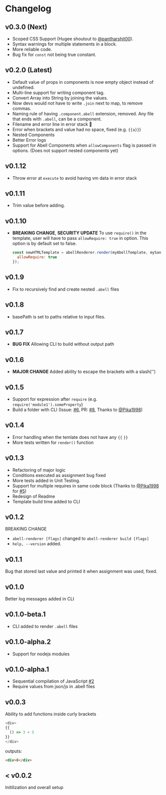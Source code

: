 # Changelog

## v0.3.0 (Next)

- Scoped CSS Support (Hugee shoutout to [@pantharshit00](https://github.com/pantharshit00/)).
- Syntax warnings for multiple statements in a block.
- More reliable code.
- Bug fix for `const` not being true constant.

## v0.2.0 (Latest)

- Default value of props in components is now empty object instead of undefined.
- Multi-line support for writing component tag.
- Convert Array into String by joining the values.
- Now devs would not have to write `.join` next to map, to remove commas.
- Naming rule of having `.component.abell` extension, removed. Any file that ends with `.abell`, can be a component.
- Filename and error line in error stack 🎉
- Error when brackets and value had no space, fixed (e.g. `{{a}}`)
- Nested Components
- Better Error logs
- Support for Abell Components when `allowComponents` flag is passed in options. (Does not support nested components yet)

## v0.1.12

- Throw error at `execute` to avoid having vm data in error stack

## v0.1.11

- Trim value before adding.

## v0.1.10

- **BREAKING CHANGE**, **SECURITY UPDATE**
  To use `require()` in the template, user will have to pass `allowRequire: true` in option. This option is by default set to false.
  ```js
  const newHTMLTemplate = abellRenderer.render(myAbellTemplate, mySandbox, {
    allowRequire: true
  });
  ```

## v0.1.9

- Fix to recursively find and create nested `.abell` files

## v0.1.8

- basePath is set to paths relative to input files.

## v0.1.7

- **BUG FIX**
  Allowing CLI to build without output path

## v0.1.6

- **MAJOR CHANGE**
  Added ability to escape the brackets with a slash('\')

## v0.1.5

- Support for expression after `require` (e.g. `require('module1').someProperty`)
- Build a folder with CLI (Issue: [#6](https://github.com/abelljs/abell-renderer/issues/6), PR: [#8](https://github.com/abelljs/abell-renderer/pull/8), Thanks to [@Pika1998](https://github.com/Pika1998))

## v0.1.4

- Error handling when the temlate does not have any `{{` `}}`
- More tests written for `render()` function

## v0.1.3

- Refactoring of major logic
- Conditions executed as assignment bug fixed
- More tests added in Unit Testing.
- Support for multiple requires in same code block (Thanks to [@Pika1998](https://github.com/Pika1998) for [#5](https://github.com/abelljs/abell-renderer/pull/5))
- Redesign of Readme
- Template build time added to CLI

## v0.1.2

BREAKING CHANGE

- `abell-renderer [flags]` changed to `abell-renderer build [flags]`
- `help, --version` added.

## v0.1.1

Bug that stored last value and printed it when assignment was used, fixed.

## v0.1.0

Better log messages added in CLI

## v0.1.0-beta.1

- CLI added to render `.abell` files

## v0.1.0-alpha.2

- Support for nodejs modules

## v0.1.0-alpha.1

- Sequential compilation of JavaScript [#2](https://github.com/abelljs/abell-renderer/issues/2)
- Require values from json/js in .abell files

## v0.0.3

Ability to add functions inside curly brackets

```js
<div>
{{
  () => 3 + 5
}}
</div>
```

outputs:

```html
<div>8</div>
```

## < v0.0.2

Initilization and overall setup
